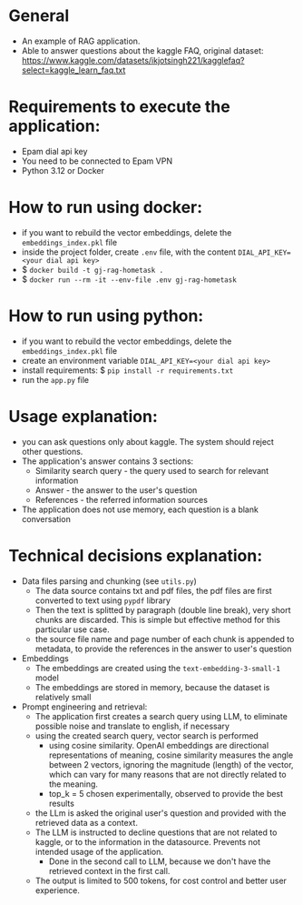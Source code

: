 # General

- An example of RAG application.
- Able to answer questions about the kaggle FAQ, original dataset: https://www.kaggle.com/datasets/ikjotsingh221/kagglefaq?select=kaggle_learn_faq.txt

# Requirements to execute the application:
- Epam dial api key
- You need to be connected to Epam VPN
- Python 3.12 or Docker

# How to run using docker:
- if you want to rebuild the vector embeddings, delete the `embeddings_index.pkl` file
- inside the project folder, create `.env` file, with the content `DIAL_API_KEY=<your dial api key>`
- $ `docker build -t gj-rag-hometask .`
- $ `docker run --rm -it --env-file .env gj-rag-hometask`

# How to run using python:
- if you want to rebuild the vector embeddings, delete the `embeddings_index.pkl` file
- create an environment variable `DIAL_API_KEY=<your dial api key>`
- install requirements: $ `pip install -r requirements.txt`
- run the `app.py` file

# Usage explanation:
- you can ask questions only about kaggle. The system should reject other questions.
- The application's answer contains 3 sections:
  - Similarity search query - the query used to search for relevant information
  - Answer - the answer to the user's question
  - References - the referred information sources
- The application does not use memory, each question is a blank conversation

# Technical decisions explanation:
- Data files parsing and chunking (see `utils.py`)
  - The data source contains txt and pdf files, the pdf files are first converted to text using `pypdf` library
  - Then the text is splitted by paragraph (double line break), very short chunks are discarded. This is simple but effective method for this particular use case.
  - the source file name and page number of each chunk is appended to metadata, to provide the references in the answer to user's question
- Embeddings
  - The embeddings are created using the `text-embedding-3-small-1` model 
  - The embeddings are stored in memory, because the dataset is relatively small
- Prompt engineering and retrieval:
  - The application first creates a search query using LLM, to eliminate possible noise and translate to english, if necessary
  - using the created search query, vector search is performed
    - using cosine similarity. OpenAI embeddings are directional representations of meaning, cosine similarity measures the angle between 2 vectors, ignoring the magnitude (length) of the vector, which can vary for many reasons that are not directly related to the meaning.
    - top_k = 5 chosen experimentally, observed to provide the best results
  - the LLm is asked the original user's question and provided with the retrieved data as a context.
  - The LLM is instructed to decline questions that are not related to kaggle, or to the information in the datasource. Prevents not intended usage of the application.
    - Done in the second call to LLM, because we don't have the retrieved context in the first call.
  - The output is limited to 500 tokens, for cost control and better user experience.
